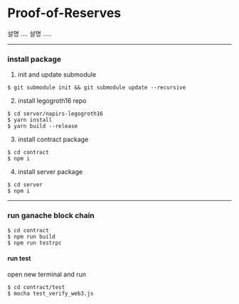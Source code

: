 # Proof-of-Reserves

설명 .... 설명 .....

-------------

### install package

1. init and update submodule
```
$ git submodule init && git submodule update --recursive
```  

2. install legogroth16 repo
```
$ cd server/napirs-legogroth16
$ yarn install
$ yarn build --release
```

3. install contract package
```
$ cd contract
$ npm i
```

4. install server package
```
$ cd server
$ npm i
```
-------------
### run ganache block chain

```
$ cd contract
$ npm run build
$ npm run testrpc
```

#### run test
open new terminal and run 
```
$ cd contract/test
$ mocha test_verify_web3.js
```



